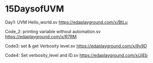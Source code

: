 # 15DaysofUVM

Day1: UVM Hello_world.sv
https://edaplayground.com/x/BtLu

Code_2: printing variable without automation.sv
https://edaplayground.com/x/R7RM

Code3: set & get  Verbosity level.sv
https://edaplayground.com/x/8y9D

Code4: Set verbosity_level and ID.sv
https://edaplayground.com/x/JjEb
